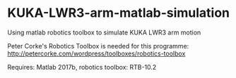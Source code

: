# KUKA-LWR3-arm-matlab-simulation
Using matlab robotics toolbox to simulate KUKA LWR3 arm motion

Peter Corke's Robotics Toolbox is needed for this programme: http://petercorke.com/wordpress/toolboxes/robotics-toolbox

Requires: Matlab 2017b, robotics toolbox: RTB-10.2
